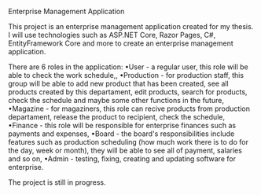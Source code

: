 Enterprise Management Application

This project is an enterprise management application created for my thesis. I will use technologies such as ASP.NET Core, Razor Pages, C#, EntityFramework Core and more to create an enterprise management application.

There are 6 roles in the application: 
•User - a regular user, this role will be able to check the work schedule,, 
•Production - for production staff, this group will be able to add new product that has been created, see all products created by this departament, edit products, search for products, check the schedule and maybe some other functions in the future, 
•Magazine - for magaziners, this role can recive products from production departament, release the product to recipient, check the schedule, 
•Finance - this role will be responsible for enterprise finances such as payments and expenses, 
•Board - the board's responsibilities include features such as production scheduling (how much work there is to do for the day, week or month), they will be able to see all of payment, salaries and so on, 
•Admin - testing, fixing, creating and updating software for enterprise.

The project is still in progress.
